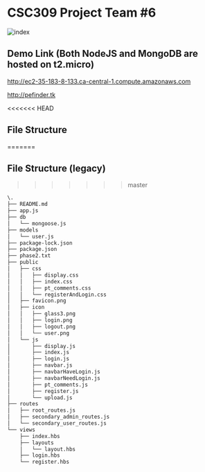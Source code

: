 # CSC309 Project Team #6

![index](https://user-images.githubusercontent.com/25379724/47324775-2ce7dd00-d62f-11e8-8c28-a9cb296f131e.png)

## Demo Link (Both NodeJS and MongoDB are hosted on t2.micro)
http://ec2-35-183-8-133.ca-central-1.compute.amazonaws.com

http://pefinder.tk

<<<<<<< HEAD
## File Structure
=======
## File Structure (legacy)
>>>>>>> master
```bash
\.
├── README.md
├── app.js
├── db
│   └── mongoose.js
├── models
│   └── user.js
├── package-lock.json
├── package.json
├── phase2.txt
├── public
│   ├── css
│   │   ├── display.css
│   │   ├── index.css
│   │   ├── pt_comments.css
│   │   └── registerAndLogin.css
│   ├── favicon.png
│   ├── icon
│   │   ├── glass3.png
│   │   ├── login.png
│   │   ├── logout.png
│   │   └── user.png
│   └── js
│       ├── display.js
│       ├── index.js
│       ├── login.js
│       ├── navbar.js
│       ├── navbarHaveLogin.js
│       ├── navbarNeedLogin.js
│       ├── pt_comments.js
│       ├── register.js
│       └── upload.js
├── routes
│   ├── root_routes.js
│   ├── secondary_admin_routes.js
│   └── secondary_user_routes.js
└── views
    ├── index.hbs
    ├── layouts
    │   └── layout.hbs
    ├── login.hbs
    └── register.hbs
```
